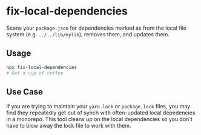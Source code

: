 # fix-local-dependencies

Scans your `package.json` for dependencies marked as from the local file system (e.g. `../../lib/mylib`), removes them, and updates them.

## Usage

```bash
npx fix-local-dependencies
# Get a cup of coffee
```

## Use Case

If you are trying to maintain your `yarn.lock` or `package.lock` files, you may find they repeatedly get out of synch with often-updated local depedencies in a monorepo. This tool cleans up on the local dependencies so you don't have to blow away the lock file to work with them.
